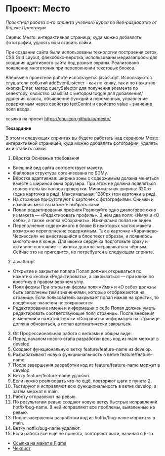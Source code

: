 # Проект: Место
*Проектная работа 4-го спринта учебного курса по Веб-разработке от Яндекс.Практикум*

Cервис Mesto: интерактивная страница, куда можно добавлять фотографии, удалять их и ставить лайки.

При создании сайта были использованы технологии построения сеток, CSS Grid Layout, флексбокс-верстка, использованы медиазапросы для создания адаптивного сайта под разные экраны. Реализовано появление многоточия при переполнении текстовых блоков.

Впервые в проектной работе используется javascript. Используются слушатели событий addEventListener - как по клику, так и по нажатию кнопки Enter, метод querySelector для получения элемента по селектору, свойство classList с методом toggle для добавления/удаления класса, объявление функций и переменных, управление содержимым через свойство textContnt и свойсвто value - значение поля ввода.


ссылка на проект 
https://chu-con.github.io/mesto/


**Техзадание**

В этом и следующих спринтах вы будете работать над сервисом Mesto: интерактивной страницей, куда можно добавлять фотографии, удалять их и ставить лайки.

1. Вёрстка
Основные требования
* Внешний вид сайта соответствует макету.
* Файловая структура организована по БЭМу.
* Вёрстка адаптивная: ширина зоны с содержимым должна меняться вместе с шириной окна браузера. При этом не должна появляться горизонтальная полоса прокрутки. Минимальная ширина: 320px (одна карточка в ряд). Максимальная: 1280px (три карточки в ряд).
* На странице присутствуют 6 карточек с фотографиями. Снимки и названия мест вы можете выбрать сами.
* Попап редактирования профиля
Реализуйте одно диалоговое окно из макета — «Редактировать профиль». В нём два поля: «Имя» и «О себе», а также кнопка «Сохранить». Изначально попап не виден.
* Переполнение содержимого в блоке
В некоторых частях макета возможно переполнение содержимым. Так в карточке «Карачаево-Черкессия» не вместившийся в блок текст обрезан, и появилось многоточие в конце.
Для иконки сердечка подготовьте сразу и активное состояние — иконка должна закрашиваться чёрным. Сейчас это не пригодится, но потребуется в следующем спринте.

2. JavaScript
* Открытие и закрытие попапа
Попап должен открываться по нажатию кнопки «Редактировать», а закрываться — при клике по крестику в правом верхнем углу.
* Поля формы
При открытии формы поля «Имя» и «О себе» должны быть заполнены теми значениями, которые отображаются на странице.
Если пользователь закрывает попап нажав на крестик, то введённые значения не сохраняются
* Редактирование имени и информации о себе
Попап должен уметь редактировать соответствующие поля страницы. После внесения изменений и нажатия кнопки «Сохранить» информация на странице должна обновиться, а попап автоматически закрыться.

3. Git
Профессиональная работа с ветками в общем виде:
1. Перед началом нового этапа разработки весь код из main мержат в develop.
2. Создают функциональную ветку feature/feature-name из develop.
3. Разрабатывают новую функциональность в ветке feature/feature-name.
4. После завершения разработки код из feature/feature-name мержат в develop.
5. Ветку feature/feature-name удаляют.
6. Если нужно реализовать что-то ещё, повторяют шаги с пункта 2.
7. Тестируют и исправляют всю функциональность в ветке develop, а затем мержат в main.
8. Работу отправляют на ревью.
9. По результатам ревью создают новую ветку быстрых исправлений hotfix/bug-name. В ней исправляют все проблемы, выявленные на ревью.
10. После завершения разработки код из hotfix/bug-name мержится в main.
11. Ветку hotfix/bug-name удаляют.
12. Если работа все ещё не принята, повторяют шаги, начиная с 9-го.

* [Ссылка на макет в Figma](https://www.figma.com/file/2cn9N9jSkmxD84oJik7xL7/JavaScript.-Sprint-4?node-id=0%3A1)
* [Чеклист](https://code.s3.yandex.net/web-developer/checklists-pdf/new-program/checklist-4.pdf)